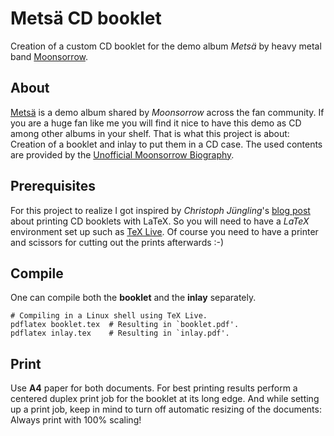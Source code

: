 Metsä CD booklet
================

Creation of a custom CD booklet for the demo album *Metsä* by heavy metal band
[Moonsorrow][1].


About
-----

[Metsä][2] is a demo album shared by *Moonsorrow* across the fan community. If
you are a huge fan like me you will find it nice to have this demo as CD among
other albums in your shelf. That is what this project is about: Creation of a
booklet and inlay to put them in a CD case. The used contents are provided by
the [Unofficial Moonsorrow Biography][3].


Prerequisites
-------------

For this project to realize I got inspired by *Christoph Jüngling*'s
[blog post][4] about printing CD booklets with LaTeX. So you will need to have a
*LaTeX* environment set up such as [TeX Live][5]. Of course you need to have a
printer and scissors for cutting out the prints afterwards :-)


Compile
-------

One can compile both the **booklet** and the **inlay** separately.

```
# Compiling in a Linux shell using TeX Live.
pdflatex booklet.tex  # Resulting in `booklet.pdf'.
pdflatex inlay.tex    # Resulting in `inlay.pdf'.
```


Print
-----

Use **A4** paper for both documents. For best printing results perform a
centered duplex print job for the booklet at its long edge. And while setting up
a print job, keep in mind to turn off automatic resizing of the documents:
Always print with 100% scaling!


[1]: http://moonsorrow.com/
[2]: https://en.wikipedia.org/wiki/Metsä
[3]: http://moonsorrowbio-en.blogspot.com/2013/09/bootleg-demo-compilation.html
[4]: http://www.juengling-edv.de/cd-booklet-erzeugen/
[5]: http://www.tug.org/texlive/
